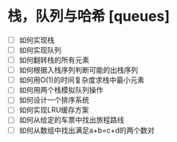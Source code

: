 # 栈，队列与哈希 [queues]
+ [ ] 如何实现栈
+ [ ] 如何实现队列
+ [ ] 如何翻转栈的所有元素
+ [ ] 如何根据入栈序列判断可能的出栈序列
+ [ ] 如何用O(1)的时间复杂度求栈中最小元素
+ [ ] 如何用两个栈模拟队列操作
+ [ ] 如何设计一个排序系统
+ [ ] 如何实现LRU缓存方案
+ [ ] 如何从给定的车票中找出旅程路线
+ [ ] 如何从数组中找出满足a+b=c+d的两个数对